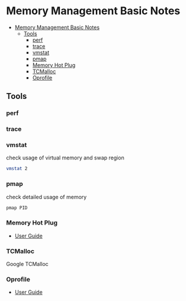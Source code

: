 # Memory Management Basic Notes

- [Memory Management Basic Notes](#memory-management-basic-notes)
  - [Tools](#tools)
    - [perf](#perf)
    - [trace](#trace)
    - [vmstat](#vmstat)
    - [pmap](#pmap)
    - [Memory Hot Plug](#memory-hot-plug)
    - [TCMalloc](#tcmalloc)
    - [Oprofile](#oprofile)

## Tools

### perf

### trace

### vmstat

check usage of virtual memory and swap region

```sh
vmstat 2
```

### pmap

check detailed usage of memory

```sh
pmap PID
```

### Memory Hot Plug

- [User Guide](http://www.kernel.org/doc/Documentation/memory-hotplug.txt)

### TCMalloc

Google TCMalloc

### Oprofile

- [User Guide](http://oprofile.sourceforge.net)
